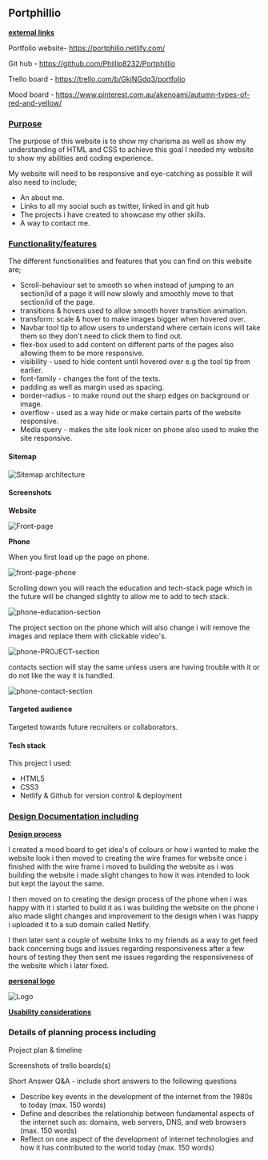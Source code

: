 ## Portphillio

**<u>external links</u>**

Portfolio website- <https://portphilio.netlify.com/>

Git hub - <https://github.com/Phillip8232/Portphillio>

Trello board - <https://trello.com/b/GkjNGdq3/portfolio>

Mood board - <https://www.pinterest.com.au/akenoami/autumn-types-of-red-and-yellow/>

### **<u>Purpose</u>** 

The purpose of this website is to show my charisma as well as show my understanding of HTML and CSS to achieve this goal I needed my website to show my abilities and coding experience.

My website will need to be responsive and eye-catching as possible it will also need to include;

- An about me.
- Links to all my social such as twitter, linked in and git hub
- The projects i have created to showcase my other skills.
-  A way to contact me.



### <u>**Functionality/features**</u>

The different functionalities and features that you can find on this website are;

- Scroll-behaviour set to smooth so when instead of jumping to an section/id of a page it will now slowly and smoothly move to that section/id of the page.
- transitions & hovers used to allow smooth hover transition animation.
- transform: scale & hover to make images bigger when hovered over.
- Navbar tool tip to allow users to understand where certain icons will take them so they don't need to click them to find out.
- flex-box used to add  content on different parts of the pages also allowing them to be more responsive.
- visibility  - used to hide content until hovered over e.g the tool tip from earlier.
- font-family - changes the font of the texts.
- padding as well as margin used as spacing.
- border-radius - to make round out the sharp edges on background or image.
- overflow - used as a way hide or make certain parts of the website responsive.
- Media query - makes the site look nicer on phone also used to make the site responsive.

#### Sitemap

![Sitemap architecture](<https://github.com/Phillip8232/Portphillio/blob/master/doc/Sitemap-architecture.PNG>)

#### Screenshots

**Website**

![Front-page](<https://github.com/Phillip8232/Portphillio/blob/master/doc/Front-page.png>)

**Phone**

When you first load up the page on phone.

![front-page-phone](<https://github.com/Phillip8232/Portphillio/blob/master/doc/front-page-phone.png>)

Scrolling down you will reach the education and tech-stack page which in the future will be changed slightly to allow me to add to tech stack. 

![phone-education-section](<https://github.com/Phillip8232/Portphillio/blob/master/doc/phone-education-section.png>)

The project section on the phone which will also change i will remove the images and replace them with clickable video's.

![phone-PROJECT-section](<https://github.com/Phillip8232/Portphillio/blob/master/doc/phone-PROJECT-section.png>)

contacts section will stay the same unless users are having trouble with it or do not like the way it is handled.

![phone-contact-section](<https://github.com/Phillip8232/Portphillio/blob/master/doc/phone-contact-section.png>)

#### Targeted audience

Targeted towards future recruiters or collaborators.

#### Tech stack

This project I used:

- HTML5
- CSS3
- Netlify & Github for version control & deployment

### <u>Design Documentation including</u>

<u>**Design process**</u>

I created a mood board to get idea's of colours or how i wanted to make the website look i then moved to creating the wire frames for website once i finished with the wire frame i moved to building the website as i was building the website i made slight changes to how it was intended to look but kept the layout the same.

I then moved on to creating the design process of the phone when i was happy with it i started to build it as  i was building the website on the phone i also made slight changes and improvement to the design when i was happy i uploaded it to a sub domain called Netlify.

I then later sent a couple of website links to my friends as a way to get feed back concerning bugs and issues regarding responsiveness after a few hours of testing they then sent me issues regarding the responsiveness of the website which i later fixed.

<u>**personal logo**</u>

![Logo](<https://github.com/Phillip8232/Portphillio/blob/master/doc/Logo.png>)

**<u>Usability considerations</u>**

### Details of planning process including

Project plan & timeline

Screenshots of trello boards(s)

Short Answer Q&A - include short answers to the following questions

- Describe key events in the development of the internet from the 1980s to today (max. 150 words)
- Define and describes the relationship between fundamental aspects of the internet such as: domains, web servers, DNS, and web browsers (max. 150 words)
- Reflect on one aspect of the development of internet technologies and how it has contributed to the world today (max. 150 words)



